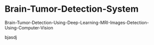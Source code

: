 # Brain-Tumor-Detection-System
Brain-Tumor-Detection-Using-Deep-Learning-MRI-Images-Detection-Using-Computer-Vision


bjasdj
